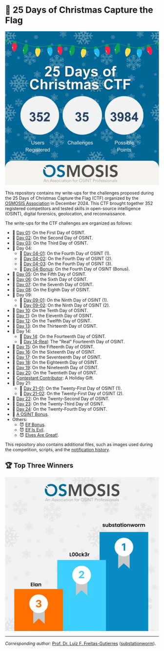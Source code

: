 # 🎅 25 Days of Christmas Capture the Flag

<img src="Intro.jpg" width="600">

This repository contains my write-ups for the challenges proposed during the 25 Days of Christmas Capture the Flag (CTF) organized by the [OSMOSIS Association](https://osmosisinstitute.org/) in December 2024. This CTF brought together 352 registered competitors and tested skills in open-source intelligence (OSINT), digital forensics, geolocation, and reconnaissance.

The write-ups for the CTF challenges are organized as follows:

- 📖 [Day 01](https://github.com/substationworm/CTF-Write-Ups/blob/main/2024OSMOSIS-25DaysOfChristmas/Day01/01.md): On the First Day of OSINT.
- 📖 [Day 02](https://github.com/substationworm/CTF-Write-Ups/blob/main/2024OSMOSIS-25DaysOfChristmas/Day02/02.md): On the Second Day of OSINT.
- 📖 [Day 03](https://github.com/substationworm/CTF-Write-Ups/blob/main/2024OSMOSIS-25DaysOfChristmas/Day03/03.md): On the Third Day of OSINT.
- 📖 Day 04:
    - 📄 [Day 04-01](https://github.com/substationworm/CTF-Write-Ups/blob/main/2024OSMOSIS-25DaysOfChristmas/Day04/Day04-01.md): On the Fourth Day of OSINT (1).
    - 📄 [Day 04-02](https://github.com/substationworm/CTF-Write-Ups/blob/main/2024OSMOSIS-25DaysOfChristmas/Day04/Day04-02.md): On the Fourth Day of OSINT (2).
    - 📄 [Day 04-03](https://github.com/substationworm/CTF-Write-Ups/blob/main/2024OSMOSIS-25DaysOfChristmas/Day04/Day04-03.md): On the Fourth Day of OSINT (3).
    - 📄 [Day 04-Bonus](https://github.com/substationworm/CTF-Write-Ups/blob/main/2024OSMOSIS-25DaysOfChristmas/Day04/Day04-Bonus.md): On the Fourth Day of OSINT (Bonus).
- 📖 [Day 05](https://github.com/substationworm/CTF-Write-Ups/blob/main/2024OSMOSIS-25DaysOfChristmas/Day05/05.md): On the Fifth Day of OSINT.
- 📖 [Day 06](https://github.com/substationworm/CTF-Write-Ups/blob/main/2024OSMOSIS-25DaysOfChristmas/Day06/06.md): On the Sixth Day of OSINT.
- 📖 [Day 07](https://github.com/substationworm/CTF-Write-Ups/blob/main/2024OSMOSIS-25DaysOfChristmas/Day07/07.md): On the Seventh Day of OSINT.
- 📖 [Day 08](https://github.com/substationworm/CTF-Write-Ups/blob/main/2024OSMOSIS-25DaysOfChristmas/Day08/08.md): On the Eighth Day of OSINT.
- 📖 Day 09:
    - 📄 [Day 09-01](https://github.com/substationworm/CTF-Write-Ups/blob/main/2024OSMOSIS-25DaysOfChristmas/Day09/09-01.md): On the Ninth Day of OSINT (1).
    - 📄 [Day 09-02](https://github.com/substationworm/CTF-Write-Ups/blob/main/2024OSMOSIS-25DaysOfChristmas/Day09/09-02.md): On the Ninth Day of OSINT (2).
- 📖 [Day 10](https://github.com/substationworm/CTF-Write-Ups/blob/main/2024OSMOSIS-25DaysOfChristmas/Day10/10.md): On the Tenth Day of OSINT.
- 📖 [Day 11](https://github.com/substationworm/CTF-Write-Ups/blob/main/2024OSMOSIS-25DaysOfChristmas/Day11/11.md): On the Eleventh Day of OSINT.
- 📖 [Day 12](https://github.com/substationworm/CTF-Write-Ups/blob/main/2024OSMOSIS-25DaysOfChristmas/Day12/12.md): On the Twelfth Day of OSINT.
- 📖 [Day 13](https://github.com/substationworm/CTF-Write-Ups/blob/main/2024OSMOSIS-25DaysOfChristmas/Day13/13.md): On the Thirteenth Day of OSINT.
- 📖 Day 14:
    - 📄 [Day 14](https://github.com/substationworm/CTF-Write-Ups/blob/main/2024OSMOSIS-25DaysOfChristmas/Day14/14.md): On the Fourteenth Day of OSINT.
    - 📄 [Day 14-Real](https://github.com/substationworm/CTF-Write-Ups/blob/main/2024OSMOSIS-25DaysOfChristmas/Day14/14-Real.md): The "Real" Fourteenth Day of OSINT. 
- 📖 [Day 15](https://github.com/substationworm/CTF-Write-Ups/blob/main/2024OSMOSIS-25DaysOfChristmas/Day15/15.md): On the Fifteenth Day of OSINT.
- 📖 [Day 16](https://github.com/substationworm/CTF-Write-Ups/blob/main/2024OSMOSIS-25DaysOfChristmas/Day16/16.md): On the Sixteenth Day of OSINT.
- 📖 [Day 17](https://github.com/substationworm/CTF-Write-Ups/blob/main/2024OSMOSIS-25DaysOfChristmas/Day17/17.md): On the Seventeenth Day of OSINT.
- 📖 [Day 18](https://github.com/substationworm/CTF-Write-Ups/blob/main/2024OSMOSIS-25DaysOfChristmas/Day18/18.md): On the Eighteenth Day of OSINT.
- 📖 [Day 19](https://github.com/substationworm/CTF-Write-Ups/blob/main/2024OSMOSIS-25DaysOfChristmas/Day19/19.md): On the Nineteenth Day of OSINT.
- 📖 [Day 20](https://github.com/substationworm/CTF-Write-Ups/blob/main/2024OSMOSIS-25DaysOfChristmas/Day20/20.md): On the Twentieth Day of OSINT.
- 📖 [Contestant Contributor](https://github.com/substationworm/CTF-Write-Ups/blob/main/2024OSMOSIS-25DaysOfChristmas/ContestantContributor/A-HolidayGift.md): A Holiday Gift.
- 📖 Day 21:
    - 📄 [Day 21-01](https://github.com/substationworm/CTF-Write-Ups/blob/main/2024OSMOSIS-25DaysOfChristmas/Day21/21-01.md): On the Twenty-First Day of OSINT (1).
    - 📄 [Day 21-02](https://github.com/substationworm/CTF-Write-Ups/blob/main/2024OSMOSIS-25DaysOfChristmas/Day21/21-02.md): On the Twenty-First Day of OSINT (2).
- 📖 [Day 22](https://github.com/substationworm/CTF-Write-Ups/blob/main/2024OSMOSIS-25DaysOfChristmas/Day22/22.md): On the Twenty-Second Day of OSINT.
- 📖 [Day 23](https://github.com/substationworm/CTF-Write-Ups/blob/main/2024OSMOSIS-25DaysOfChristmas/Day23/23.md): On the Twenty-Third Day of OSINT.
- 🎄 [Day 24](https://github.com/substationworm/CTF-Write-Ups/blob/main/2024OSMOSIS-25DaysOfChristmas/Day24/24.md): On the Twenty-Fourth Day of OSINT.
- 🎄 [A OSINT Bonus](https://github.com/substationworm/CTF-Write-Ups/blob/main/2024OSMOSIS-25DaysOfChristmas/A-OSINT-Bonus/A-OSINT-Bonus.md).
- Others:
    - 😈 [Elf Bonus](https://github.com/substationworm/CTF-Write-Ups/blob/main/2024OSMOSIS-25DaysOfChristmas/Others/ElfBonus.md).
    - 😈 [Elf Is Evil](https://github.com/substationworm/CTF-Write-Ups/blob/main/2024OSMOSIS-25DaysOfChristmas/Others/ElfIsEvil.md).
    - 😈 [Elves Are Great!](https://github.com/substationworm/CTF-Write-Ups/blob/main/2024OSMOSIS-25DaysOfChristmas/Others/ElvesAreGreat!.md).

This repository also contains additional files, such as images used during the competition, scripts, and the [notification history](https://github.com/substationworm/CTF-Write-Ups/blob/main/2024OSMOSIS-25DaysOfChristmas/Notifications.md).

## 🏆 Top Three Winners

<img src="Top3Winners.jpg" width="600">

---

*Corresponding author:* [Prof. Dr. Luiz F. Freitas-Gutierres](https://www.linkedin.com/in/lffreitas-gutierres/) ([substationworm](https://github.com/substationworm)).
